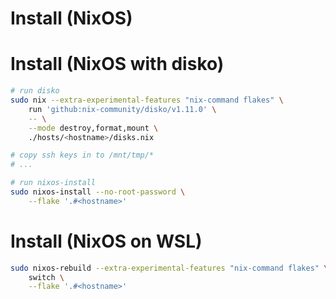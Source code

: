 # Install (NixOS)

# Install (NixOS with disko)

```bash
# run disko
sudo nix --extra-experimental-features "nix-command flakes" \
    run 'github:nix-community/disko/v1.11.0' \
    -- \
    --mode destroy,format,mount \
    ./hosts/<hostname>/disks.nix

# copy ssh keys in to /mnt/tmp/*
# ...

# run nixos-install
sudo nixos-install --no-root-password \
    --flake '.#<hostname>'
```

# Install (NixOS on WSL)

```bash
sudo nixos-rebuild --extra-experimental-features "nix-command flakes" \
    switch \
    --flake '.#<hostname>'
```